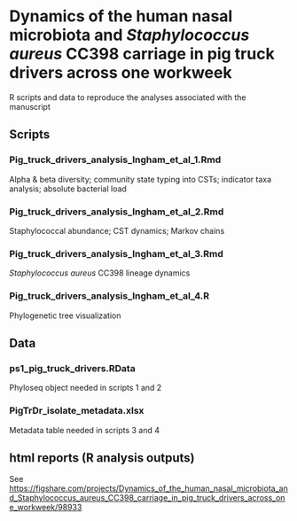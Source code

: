 # Dynamics of the human nasal microbiota and _Staphylococcus aureus_ CC398 carriage in pig truck drivers across one workweek
R scripts and data to reproduce the analyses associated with the manuscript
 
## Scripts
### Pig_truck_drivers_analysis_Ingham_et_al_1.Rmd 
Alpha & beta diversity; community state typing into CSTs; indicator taxa analysis; absolute bacterial load 
 
### Pig_truck_drivers_analysis_Ingham_et_al_2.Rmd 
Staphylococcal abundance; CST dynamics; Markov chains 
 
### Pig_truck_drivers_analysis_Ingham_et_al_3.Rmd 
_Staphylococcus aureus_ CC398 lineage dynamics 
 
### Pig_truck_drivers_analysis_Ingham_et_al_4.R 
Phylogenetic tree visualization 
 
## Data
### ps1_pig_truck_drivers.RData 
Phyloseq object needed in scripts 1 and 2 
 
### PigTrDr_isolate_metadata.xlsx 
Metadata table needed in scripts 3 and 4 
 
## html reports (R analysis outputs)
See https://figshare.com/projects/Dynamics_of_the_human_nasal_microbiota_and_Staphylococcus_aureus_CC398_carriage_in_pig_truck_drivers_across_one_workweek/98933
